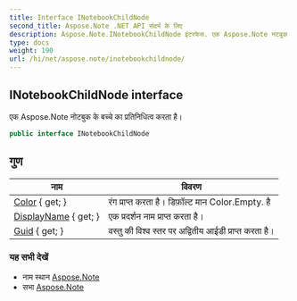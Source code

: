 ```yaml
---
title: Interface INotebookChildNode
second_title: Aspose.Note .NET API संदर्भ के लिए
description: Aspose.Note.INotebookChildNode इंटरफेस. एक Aspose.Note नटबुक के बच्चे क प्रतनधत्व करत है
type: docs
weight: 190
url: /hi/net/aspose.note/inotebookchildnode/
---
```

## INotebookChildNode interface

एक Aspose.Note नोटबुक के बच्चे का प्रतिनिधित्व करता है।

```csharp
public interface INotebookChildNode
```

## गुण

| नाम | विवरण |
| --- | --- |
| [Color](../../aspose.note/inotebookchildnode/color/) { get; } | रंग प्राप्त करता है। डिफ़ॉल्ट मान Color.Empty. है |
| [DisplayName](../../aspose.note/inotebookchildnode/displayname/) { get; } | एक प्रदर्शन नाम प्राप्त करता है। |
| [Guid](../../aspose.note/inotebookchildnode/guid/) { get; } | वस्तु की विश्व स्तर पर अद्वितीय आईडी प्राप्त करता है। |

### यह सभी देखें

* नाम स्थान [Aspose.Note](../../aspose.note/)
* सभा [Aspose.Note](../../)


